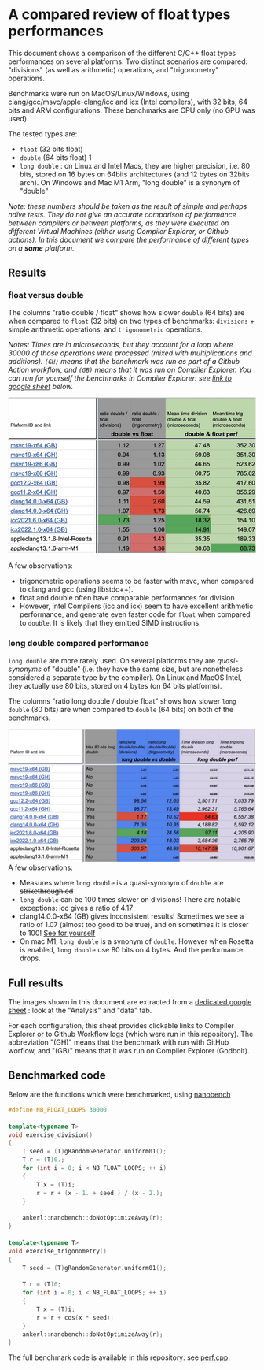 # A compared review of float types performances

This document shows a comparison of the different C/C++ float types performances on several platforms. Two distinct scenarios are compared: "divisions" (as well as arithmetic) operations, and "trigonometry" operations.

Benchmarks were run on MacOS/Linux/Windows, using clang/gcc/msvc/apple-clang/icc and icx (Intel compilers), with 32 bits, 64 bits and ARM configurations. These benchmarks are CPU only (no GPU was used).

The tested types are: 

* `float` (32 bits float)
*  `double` (64 bits float) 1
*  `long double` : on Linux and Intel Macs, they are higher precision, i.e. 80 bits, stored on 16 bytes on 64bits architectures (and 12 bytes on 32bits arch). On Windows and Mac M1 Arm, "long double" is a synonym of "double"

_Note: these numbers should be taken as the result of simple and perhaps naïve tests. They do not give an accurate comparison of performance between compilers or between platforms, as they were executed on different Virtual Machines (either using Compiler Explorer, or Github actions). In this document we compare the performance of different types on a __same__ platform._

## Results 

### float versus double

The columns "ratio double / float" shows how slower `double` (64 bits) are when compared to `float` (32 bits) on two types of benchmarks: `divisions` + simple arithmetic operations, and `trigonometric` operations. 

_Notes: Times are in microseconds, but they account for a loop where 30000 of those operations were processed (mixed with multiplications and additions). `(GH)` means that the benchmark was run as part of a Github Action workflow, and `(GB)` means that it was run on Compiler Explorer. You can run for yourself the benchmarks in Compiler Explorer: see [link to google sheet](https://github.com/pthom/float_performance/blob/main/Readme.md#full-results) below._


![](images/double_vs_float.jpg)

A few observations:
- trigonometric operations seems to be faster with msvc, when compared to clang and gcc (using libstdc++).
- float and double often have comparable performances for division
- However, Intel Compilers (icc and icx) seem to have excellent arithmetic performance, and generate even faster code for `float` when compared to `double`. It is likely that they emitted SIMD instructions.


### long double compared performance

`long double` are more rarely used. On several platforms they are _quasi-synonyms_ of "double" (i.e. they have the same size, but are nonetheless considered a separate type by the compiler). On Linux and MacOS Intel, they actually use 80 bits, stored on 4 bytes (on 64 bits platforms).

The columns "ratio long double / double float" shows how slower `long double` (80 bits) are when compared to `double` (64 bits) on both of the benchmarks.

![](images/long_double.jpg)
A few observations:

- Measures where `long double` is a quasi-synonym of `double` are ~~strikethrough ed~~
- `long double` can be 100 times slower on divisions! There are notable exceptions: icc gives a ratio of 4.17
- clang14.0.0-x64 (GB) gives inconsistent results! Sometimes we see a ratio of 1.07 (almost too good to be true), and on sometimes it is closer to 100! [See for yourself](https://godbolt.org/z/88fTTGGP6)
- On mac M1, `long double`  is a synonym of `double`. However when Rosetta is enabled, `long double` use 80 bits on 4 bytes. And the performance drops.

## Full results

The images shown in this document are extracted from a [dedicated google sheet](https://docs.google.com/spreadsheets/d/1Fyq9QXU8ZopL7pR1BlNTsyT6X5hftS9dfVyhdVHVEKE/edit#gid=1116748036) : look at the "Analysis" and "data" tab.

For each configuration, this sheet provides clickable links to Compiler Explorer or to Github Workflow logs  (which were run in this repository). The abbreviation "(GH)" means that the benchmark with run with GitHub worflow, and "(GB)" means that it was run on Compiler Explorer (Godbolt).


## Benchmarked code

Below are the functions which were benchmarked, using [nanobench](https://nanobench.ankerl.com/)

````cpp
#define NB_FLOAT_LOOPS 30000

template<typename T>
void exercise_division()
{
    T seed = (T)gRandomGenerator.uniform01();
    T r = (T)0.;
    for (int i = 0; i < NB_FLOAT_LOOPS; ++ i)
    {
        T x = (T)i;
        r = r + (x - 1. + seed ) / (x - 2.);
    }
        
    ankerl::nanobench::doNotOptimizeAway(r);
}

template<typename T>
void exercise_trigonometry()
{
    T seed = (T)gRandomGenerator.uniform01();

    T r = (T)0;
    for (int i = 0; i < NB_FLOAT_LOOPS; ++ i)
    {
        T x = (T)i;
        r = r + cos(x * seed);
    }        
    ankerl::nanobench::doNotOptimizeAway(r);
}
````

The full benchmark code is available in this repository: see [perf.cpp](perf.cpp).
